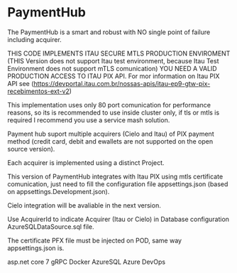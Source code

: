# PaymentHub
The PaymentHub is a smart and robust with NO single point of failure including acquirer.

THIS CODE IMPLEMENTS ITAU SECURE MTLS PRODUCTION ENVIROMENT (THIS Version does not support Itau test environment, because Itau Test Environment does not support mTLS comunication) YOU NEED A VALID PRODUCTION ACCESS TO ITAU PIX API. For mor information on Itau PIX API see (https://devportal.itau.com.br/nossas-apis/itau-ep9-gtw-pix-recebimentos-ext-v2)

This implementation uses only 80 port comunication for performance reasons, so its is recommended to use inside cluster only, if tls or mtls is required I recommend you use a service mash solution.

Payment hub suport multiple acquirers (Cielo and Itau) of PIX payment method (credit card, debit and ewallets are not supported on the open source version).

Each acquirer is implemented using a distinct Project.

This version of PaymentHub integrates with Itau PIX using mtls certificate comunication, just need to fill the configuration file appsettings.json (based on appsettings.Development.json).

Cielo integration will be avaliable in the next version.

Use AcquirerId to indicate Acquirer (Itau or Cielo) in Database configuration AzureSQLDataSource.sql file.

The certificate PFX file must be injected on POD, same way appsettings.json is.

asp.net core 7 
gRPC 
Docker 
AzureSQL 
Azure DevOps